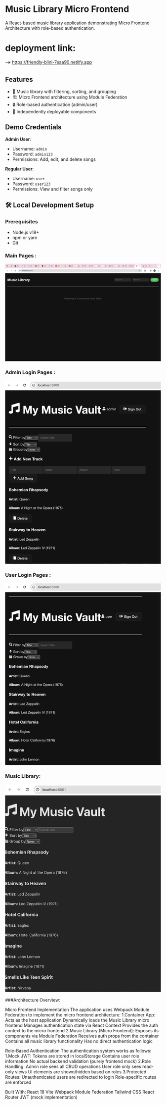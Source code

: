 # Music Library Micro Frontend

A React-based music library application demonstrating Micro Frontend Architecture with role-based authentication.

# deployment link:
 -✈️ https://friendly-blini-7eaa90.netlify.app

## Features

- 🎵 Music library with filtering, sorting, and grouping
- 🏗️ Micro Frontend architecture using Module Federation
- 🔒 Role-based authentication (admin/user)
- 🚀 Independently deployable components

## Demo Credentials

**Admin User**:
- Username: `admin`
- Password: `admin123`
- Permissions: Add, edit, and delete songs

**Regular User**:
- Username: `user`
- Password: `user123`
- Permissions: View and filter songs only

## 🛠 Local Development Setup

### Prerequisites
- Node.js v18+
- npm or yarn
- Git


### Main Pages :
![image alt](https://github.com/Aayushg2002/music-library-microfrontend/blob/91085155621328365e4543170ef29d6b3a831039/1.png)
### Admin Login Pages :
![image alt](https://github.com/Aayushg2002/music-library-microfrontend/blob/f774555cd8bcaf17e61ae4f8d2c010edf8f7f3ab/2.png)
### User Login Pages :
![image alt](https://github.com/Aayushg2002/music-library-microfrontend/blob/f32cc54bd471070ad19e42dfba8111ba79e55ab0/3.png)
### Music Library:
![image alt](https://github.com/Aayushg2002/music-library-microfrontend/blob/f32cc54bd471070ad19e42dfba8111ba79e55ab0/4.png)

###Architecture Overview:

Micro Frontend Implementation
  The application uses Webpack Module Federation to implement the micro frontend architecture:
     1.Container App:
         Acts as the host application
         Dynamically loads the Music Library micro frontend
         Manages authentication state via React Context
         Provides the auth context to the micro frontend
     2.Music Library (Micro Frontend):
         Exposes its components via Module Federation
         Receives auth props from the container
         Contains all music library functionality
         Has no direct authentication logic
         
Role-Based Authentication
  The authentication system works as follows:
    1.Mock JWT:
         Tokens are stored in localStorage
         Contains user role information
         No actual backend validation (purely frontend mock)
    2.Role Handling:
         Admin role sees all CRUD operations
         User role only sees read-only views
         UI elements are shown/hidden based on roles
    3.Protected Routes:
         Unauthenticated users are redirected to login
         Role-specific routes are enforced

 Built With:
     React 18
     Vite
     Webpack Module Federation
     Tailwind CSS
     React Router
     JWT (mock implementation)

